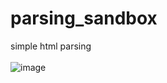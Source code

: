 # parsing_sandbox
simple html parsing
<br></br>
![image](https://github.com/exxyyf/parsing_sandbox/assets/118925388/ce4bddc3-3f55-40f5-ab22-8687c2ffde14)

